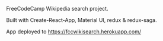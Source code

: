 FreeCodeCamp Wikipedia search project.

Built with Create-React-App, Material UI, redux & redux-saga.

App deployed to https://fccwikisearch.herokuapp.com/